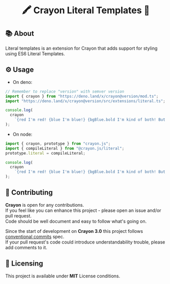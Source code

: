 <h1 align="center">🖍️ Crayon Literal Templates 📄</h1>

## 📚 About

Literal templates is an extension for Crayon that adds support for styling using
ES6 Literal Templates.

## ⚙️ Usage

- On deno:

```ts
// Remember to replace "version" with semver version
import { crayon } from "https://deno.land/x/crayon@version/mod.ts";
import "https://deno.land/x/crayon@version/src/extensions/literal.ts";

console.log(
  crayon
    `{red I'm red! {blue I'm blue!} {bgBlue.bold I'm kind of both! But also bold!}}`,
);
```

- On node:

```ts
import { crayon, prototype } from "crayon.js";
import { compileLiteral } from "@crayon.js/literal";
prototype.literal = compileLiteral;

console.log(
  crayon
    `{red I'm red! {blue I'm blue!} {bgBlue.bold I'm kind of both! But also bold!}}`,
);
```

## 🤝 Contributing

**Crayon** is open for any contributions. <br /> If you feel like you can
enhance this project - please open an issue and/or pull request. <br /> Code
should be well document and easy to follow what's going on.

Since the start of development on **Crayon 3.0** this project follows
[conventional commits](https://www.conventionalcommits.org/en/v1.0.0/) spec.
<br /> If your pull request's code could introduce understandability trouble,
please add comments to it.

## 📝 Licensing

This project is available under **MIT** License conditions.
